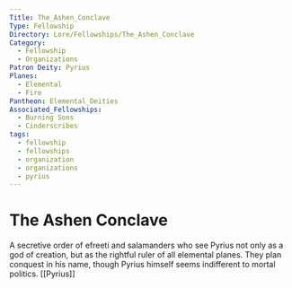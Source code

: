 ```yaml
---
Title: The_Ashen_Conclave
Type: Fellowship
Directory: Lore/Fellowships/The_Ashen_Conclave
Category:
  - Fellowship
  - Organizations
Patron Deity: Pyrius
Planes:
  - Elemental
  - Fire
Pantheon: Elemental_Deities
Associated_Fellowships:
  - Burning Sons
  - Cinderscribes
tags:
  - fellowship
  - fellowships
  - organization
  - organizations
  - pyrius
---
```


# The Ashen Conclave


A secretive order of efreeti and salamanders who see Pyrius not only as a god of creation, but as the rightful ruler of all elemental planes. They plan conquest in his name, though Pyrius himself seems indifferent to mortal politics.
[[Pyrius]]
